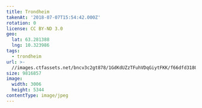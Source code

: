```yaml
---
title: Trondheim
takenAt: '2018-07-07T15:54:42.000Z'
rotation: 0
license: CC BY-ND 3.0
geo:
  lat: 63.281388
  lng: 10.323986
tags:
  - trondheim
url: >-
  //images.ctfassets.net/bncv3c2gt878/1GdKdUZzTFuhVDqGiytFKK/f66dfd3180c8d845cf9f13bd3b87b779/trondheim_29393567868_o
size: 9816857
image:
  width: 3006
  height: 5344
contentType: image/jpeg
---
```


